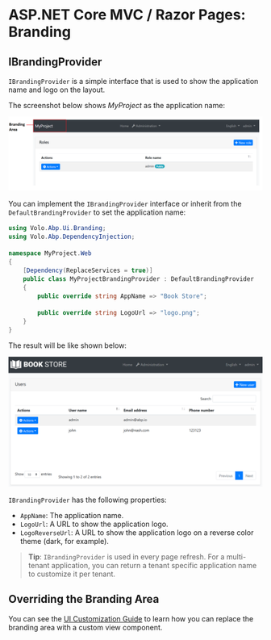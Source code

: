 # ASP.NET Core MVC / Razor Pages: Branding

## IBrandingProvider

`IBrandingProvider` is a simple interface that is used to show the application name and logo on the layout.

The screenshot below shows *MyProject* as the application name:

![branding-nobrand](../../images/branding-nobrand.png)

You can implement the `IBrandingProvider` interface or inherit from the `DefaultBrandingProvider` to set the application name:

````csharp
using Volo.Abp.Ui.Branding;
using Volo.Abp.DependencyInjection;

namespace MyProject.Web
{
    [Dependency(ReplaceServices = true)]
    public class MyProjectBrandingProvider : DefaultBrandingProvider
    {
        public override string AppName => "Book Store";

        public override string LogoUrl => "logo.png";
    }
}
````

The result will be like shown below:

![bookstore-added-logo](../../images/bookstore-added-logo.png)

`IBrandingProvider` has the following properties:

* `AppName`: The application name.
* `LogoUrl`: A URL to show the application logo.
* `LogoReverseUrl`: A URL to show the application logo on a reverse color theme (dark, for example).

> **Tip**: `IBrandingProvider` is used in every page refresh. For a multi-tenant application, you can return a tenant specific application name to customize it per tenant.

## Overriding the Branding Area

You can see the [UI Customization Guide](Customization-User-Interface.md) to learn how you can replace the branding area with a custom view component.
